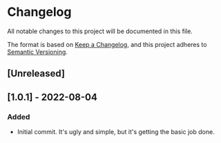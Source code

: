 # Changelog

All notable changes to this project will be documented in this file.

The format is based on [Keep a Changelog](https://keepachangelog.com/en/1.0.0/),
and this project adheres to [Semantic Versioning](https://semver.org/spec/v2.0.0.html).

## [Unreleased]

<!-- Add unreleased changes here -->

## [1.0.1] - 2022-08-04

### Added

- Initial commit. It's ugly and simple, but it's getting the basic job done.
